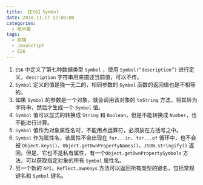 ```yaml
---
title: 【ES6】Symbol
date: 2018.11.17 12:00:00
categories:
  - 技术篇
tags:
  - 前端
  - JavaScript
  - ES6
---
```


1. `ES6` 中定义了第七种数据类型 `Symbol` ，使用 `Symbol(“description”)` 进行定义，`description` 字符串用来描述当前值，可以不传。
2. `Symbol` 定义的值是独一无二的，相同参数的 `Symbol` 函数的返回值也是不相等的。
3. 如果 `Symbol` 的参数是一个对象，就会调用该对象的 `toString` 方法，将其转为字符串，然后才生成一个 `Symbol` 值。
4. `Symbol` 值可以显式的转换成 `String` 和 `Boolean`，但是不能转换成 `Number`，也不能进行计算。
5. `Symbol` 值作为对象属性名时，不能用点运算符，必须放在方括号之中。
6. `Symbol` 作为属性名，该属性不会出现在 `for...in`、`for...of` 循环中，也不会被 `Object.keys()`、`Object.getOwnPropertyNames()`、`JSON.stringify()` 返回。但是，它也不是私有属性，有一个`Object.getOwnPropertySymbols` 方法，可以获取指定对象的所有 `Symbol` 属性名。
7. 另一个新的 `API`，`Reflect.ownKeys` 方法可以返回所有类型的键名，包括常规键名和 `Symbol` 键名。